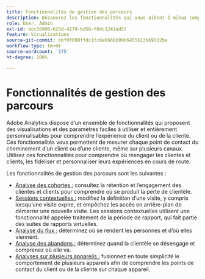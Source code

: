 ```yaml
---
title: Fonctionnalités de gestion des parcours
description: Découvrez les fonctionnalités qui vous aident à mieux comprendre l’expérience client et le parcours client.
role: User, Admin
exl-id: dcc56996-625d-4179-bd58-f0dc1241ad57
feature: Visualizations
source-git-commit: bbf0f690ffdc1fc6e6666b99b6455613b691d2be
workflow-type: tm+mt
source-wordcount: '175'
ht-degree: 100%

---
```


# Fonctionnalités de gestion des parcours

Adobe Analytics dispose d’un ensemble de fonctionnalités qui proposent des visualisations et des paramètres faciles à utiliser et entièrement personnalisables pour comprendre l’expérience du client ou de la cliente. Ces fonctionnalités vous permettent de mesurer chaque point de contact du cheminement d’un client ou d’une cliente, même sur plusieurs canaux. Utilisez ces fonctionnalités pour comprendre où réengager les clientes et clients, les fidéliser et personnaliser leurs expériences en cours de route.

Les fonctionnalités de gestion des parcours sont les suivantes :

* [Analyse des cohortes :](visualizations/cohort-table/cohort-analysis.md) consultez la rétention et l’engagement des clientes et clients pour comprendre où se produit la perte de clientèle.
* [Sessions contextuelles :](../../components/vrs/vrs-report-time-processing.md) modifiez la définition d’une visite, y compris lorsqu’une visite expire, et empêchez les accès en arrière-plan de démarrer une nouvelle visite. Les sessions contextuelles utilisent une fonctionnalité appelée traitement de la période de rapport, qui fait partie des suites de rapports virtuelles.
* [Analyse du flux :](visualizations/c-flow/flow.md) déterminez où se rendent les personnes et d’où elles viennent.
* [Analyse des abandons :](visualizations/fallout/fallout-flow.md) déterminez quand la clientèle se désengage et comprenez où elle va.
* [Analyses sur plusieurs appareils :](../../components/cda/overview.md) fusionnez en toute simplicité le comportement de plusieurs appareils afin de comprendre les points de contact du client ou de la cliente sur chaque appareil.
